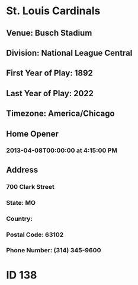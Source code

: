# St. Louis Cardinals
## Venue: Busch Stadium
## Division: National League Central
## First Year of Play: 1892
## Last Year of Play: 2022
## Timezone: America/Chicago
## Home Opener
### 2013-04-08T00:00:00 at 4:15:00 PM
## Address
### 700 Clark Street
### State: MO
### Country: 
### Postal Code: 63102
### Phone Number: (314) 345-9600
# ID 138